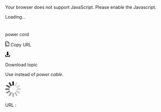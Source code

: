 Your browser does not support JavaScript. Please enable the Javascript.

Loading...

# 

power cord

![Copy URL](media/power-cord/Copy.png)
Copy URL

![Download](media/power-cord/Download.png)

Download topic

Use instead of *power cable*.

![In progress](media/power-cord/activity-large.gif)

URL :
